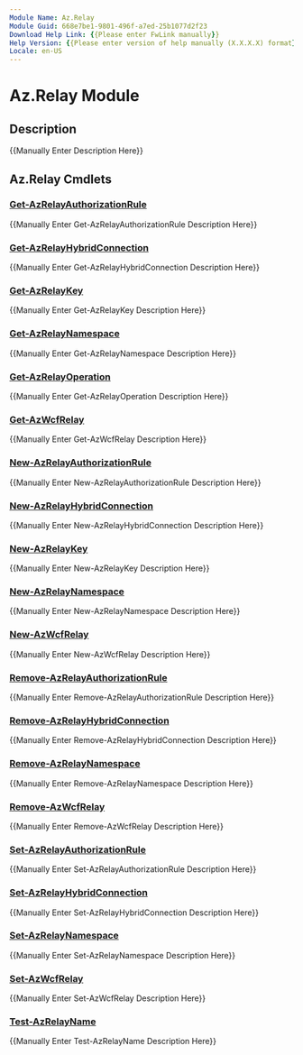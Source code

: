 ```yaml
---
Module Name: Az.Relay
Module Guid: 668e7be1-9801-496f-a7ed-25b1077d2f23
Download Help Link: {{Please enter FwLink manually}}
Help Version: {{Please enter version of help manually (X.X.X.X) format}}
Locale: en-US
---
```


# Az.Relay Module
## Description
{{Manually Enter Description Here}}

## Az.Relay Cmdlets
### [Get-AzRelayAuthorizationRule](Get-AzRelayAuthorizationRule.md)
{{Manually Enter Get-AzRelayAuthorizationRule Description Here}}

### [Get-AzRelayHybridConnection](Get-AzRelayHybridConnection.md)
{{Manually Enter Get-AzRelayHybridConnection Description Here}}

### [Get-AzRelayKey](Get-AzRelayKey.md)
{{Manually Enter Get-AzRelayKey Description Here}}

### [Get-AzRelayNamespace](Get-AzRelayNamespace.md)
{{Manually Enter Get-AzRelayNamespace Description Here}}

### [Get-AzRelayOperation](Get-AzRelayOperation.md)
{{Manually Enter Get-AzRelayOperation Description Here}}

### [Get-AzWcfRelay](Get-AzWcfRelay.md)
{{Manually Enter Get-AzWcfRelay Description Here}}

### [New-AzRelayAuthorizationRule](New-AzRelayAuthorizationRule.md)
{{Manually Enter New-AzRelayAuthorizationRule Description Here}}

### [New-AzRelayHybridConnection](New-AzRelayHybridConnection.md)
{{Manually Enter New-AzRelayHybridConnection Description Here}}

### [New-AzRelayKey](New-AzRelayKey.md)
{{Manually Enter New-AzRelayKey Description Here}}

### [New-AzRelayNamespace](New-AzRelayNamespace.md)
{{Manually Enter New-AzRelayNamespace Description Here}}

### [New-AzWcfRelay](New-AzWcfRelay.md)
{{Manually Enter New-AzWcfRelay Description Here}}

### [Remove-AzRelayAuthorizationRule](Remove-AzRelayAuthorizationRule.md)
{{Manually Enter Remove-AzRelayAuthorizationRule Description Here}}

### [Remove-AzRelayHybridConnection](Remove-AzRelayHybridConnection.md)
{{Manually Enter Remove-AzRelayHybridConnection Description Here}}

### [Remove-AzRelayNamespace](Remove-AzRelayNamespace.md)
{{Manually Enter Remove-AzRelayNamespace Description Here}}

### [Remove-AzWcfRelay](Remove-AzWcfRelay.md)
{{Manually Enter Remove-AzWcfRelay Description Here}}

### [Set-AzRelayAuthorizationRule](Set-AzRelayAuthorizationRule.md)
{{Manually Enter Set-AzRelayAuthorizationRule Description Here}}

### [Set-AzRelayHybridConnection](Set-AzRelayHybridConnection.md)
{{Manually Enter Set-AzRelayHybridConnection Description Here}}

### [Set-AzRelayNamespace](Set-AzRelayNamespace.md)
{{Manually Enter Set-AzRelayNamespace Description Here}}

### [Set-AzWcfRelay](Set-AzWcfRelay.md)
{{Manually Enter Set-AzWcfRelay Description Here}}

### [Test-AzRelayName](Test-AzRelayName.md)
{{Manually Enter Test-AzRelayName Description Here}}


